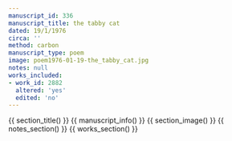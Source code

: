 ```yaml
---
manuscript_id: 336
manuscript_title: the tabby cat
dated: 19/1/1976
circa: ''
method: carbon
manuscript_type: poem
image: poem1976-01-19-the_tabby_cat.jpg
notes: null
works_included:
- work_id: 2882
  altered: 'yes'
  edited: 'no'
---
```


{{ section_title() }}
{{ manuscript_info() }}
{{ section_image() }}
{{ notes_section() }}
{{ works_section() }}
